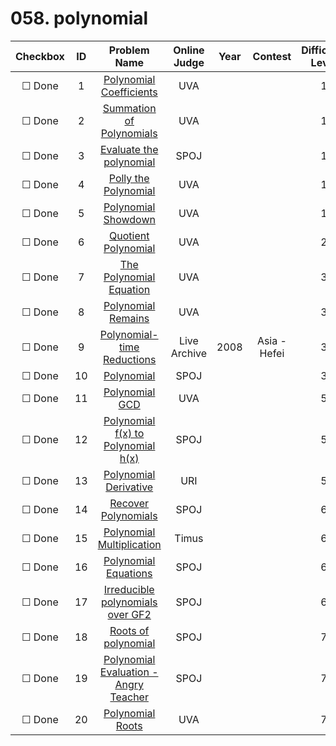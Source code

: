 # 058. polynomial


| Checkbox | ID | Problem Name|Online Judge|Year|Contest|Difficulty Level|
|:---:|:---:|:---:|:---:|:---:|:---:|:---:|
|&#9744; Done|1|[Polynomial Coefficients](https://uva.onlinejudge.org/index.php?option=onlinejudge&page=show_problem&problem=1046)|UVA|||1|
|&#9744; Done|2|[Summation of Polynomials](https://uva.onlinejudge.org/index.php?option=onlinejudge&page=show_problem&problem=1243)|UVA|||1|
|&#9744; Done|3|[Evaluate the polynomial](http://www.spoj.com/problems/POLEVAL/)|SPOJ|||1|
|&#9744; Done|4|[Polly the Polynomial](https://uva.onlinejudge.org/index.php?option=onlinejudge&page=show_problem&problem=439)|UVA|||1|
|&#9744; Done|5|[Polynomial Showdown](https://uva.onlinejudge.org/index.php?option=onlinejudge&page=show_problem&problem=328)|UVA|||1|
|&#9744; Done|6|[Quotient Polynomial](https://uva.onlinejudge.org/index.php?option=onlinejudge&page=show_problem&problem=1660)|UVA|||2|
|&#9744; Done|7|[The Polynomial Equation](https://uva.onlinejudge.org/index.php?option=onlinejudge&page=show_problem&problem=1267)|UVA|||3|
|&#9744; Done|8|[Polynomial Remains](https://uva.onlinejudge.org/index.php?option=onlinejudge&page=show_problem&problem=1527)|UVA|||3|
|&#9744; Done|9|[Polynomial-time Reductions](https://icpcarchive.ecs.baylor.edu/index.php?option=onlinejudge&page=show_problem&problem=2273)|Live Archive|2008|Asia - Hefei|3|
|&#9744; Done|10|[Polynomial](http://www.spoj.com/problems/POLYNOM/)|SPOJ|||3|
|&#9744; Done|11|[Polynomial GCD](https://uva.onlinejudge.org/index.php?option=onlinejudge&page=show_problem&problem=1892)|UVA|||5|
|&#9744; Done|12|[Polynomial f(x) to Polynomial h(x)](http://www.spoj.com/problems/POLTOPOL/)|SPOJ|||5|
|&#9744; Done|13|[Polynomial Derivative](https://www.urionlinejudge.com.br/judge/en/problems/view/2154)|URI|||5|
|&#9744; Done|14|[Recover Polynomials](http://www.spoj.com/problems/BTCODE_E/)|SPOJ|||6|
|&#9744; Done|15|[Polynomial Multiplication](http://acm.timus.ru/problem.aspx?space=1&num=1408)|Timus|||6|
|&#9744; Done|16|[Polynomial Equations](http://www.spoj.com/problems/POLYEQ/)|SPOJ|||6|
|&#9744; Done|17|[Irreducible polynomials over GF2](http://www.spoj.com/problems/GF2/)|SPOJ|||6|
|&#9744; Done|18|[Roots of polynomial](http://www.spoj.com/problems/KMSL4B/)|SPOJ|||7|
|&#9744; Done|19|[Polynomial Evaluation - Angry Teacher](http://www.spoj.com/problems/MPOLEVAL/)|SPOJ|||7|
|&#9744; Done|20|[Polynomial Roots](https://uva.onlinejudge.org/index.php?option=onlinejudge&page=show_problem&problem=871)|UVA|||7|
